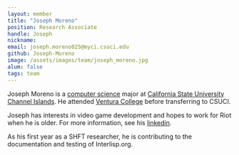```yaml
---
layout: member
title: "Joseph Moreno"
position: Research Associate
handle: Joseph
nickname: 
email: joseph.moreno025@myci.csuci.edu
github: Joseph-Moreno
image: /assets/images/team/joseph_moreno.jpg
alum: false 
tags: team
---
```

Joseph Moreno is a [computer science] major at [California State University Channel Islands]. He attended [Ventura College] before transferring to CSUCI. 

Joseph has interests in video game development and hopes to work for Riot when he is older. For more information, see his [linkedin].

As his first year as a SHFT researcher, he is contributing to the documentation and testing of Interlisp.org.



[California State University Channel Islands]: https://www.csuci.edu
[computer science]: https://compsci.csuci.edu/
[Ventura College]: https://www.venturacollege.edu/
[linkedin]: https://www.linkedin.com/in/joseph-moreno/
[github]: https://github.com/Joseph-Moreno

